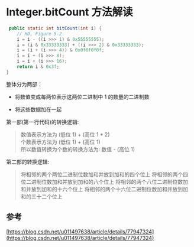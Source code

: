# Integer.bitCount 方法解读

```java
 public static int bitCount(int i) {
    // HD, Figure 5-2
    i = i - ((i >>> 1) & 0x55555555);
    i = (i & 0x33333333) + ((i >>> 2) & 0x33333333);
    i = (i + (i >>> 4)) & 0x0f0f0f0f;
    i = i + (i >>> 8);
    i = i + (i >>> 16);
    return i & 0x3f;
}
```

整体分为两部：

- 将数值变成每两位表示这两位二进制中 1 的数量的二进制数

- 将这些数据加在一起

第一部(第一行代码)的转换逻辑:  

> 数值表示方法为 (低位 1) + (高位 1 * 2)  
> 个数表示方法为 (低位 1) + (高位 1)  
> 所以数值转换为个数的转换方法为: 数值 - (高位 1)

第二部的转换逻辑:

> 将相邻的两个两位二进制位数加和并放到加和的四个位上
> 将相邻的两个四位二进制位数加和并放到加和的八个位上
> 将相邻的两个八位二进制位数加和并放到加和的十六个位上
> 将相邻的两个十六位二进制位数加和并放到加和的三十二个位上

## 参考

[https://blog.csdn.net/u011497638/article/details/77947324](https://blog.csdn.net/u011497638/article/details/77947324)
